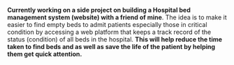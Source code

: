 



**Currently working on a side project on building a Hospital bed management system (website) with a friend of mine**. The idea is to make it easier to find empty beds to admit patients especially those in critical condition by accessing a web platform that keeps a track record of the status (condition) of all beds in the hospital. **This will help reduce the time taken to find beds and as well as save the life of the patient by helping them get quick attention.**